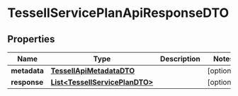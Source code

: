 

# TessellServicePlanApiResponseDTO


## Properties

Name | Type | Description | Notes
------------ | ------------- | ------------- | -------------
**metadata** | [**TessellApiMetadataDTO**](TessellApiMetadataDTO.md) |  |  [optional]
**response** | [**List&lt;TessellServicePlanDTO&gt;**](TessellServicePlanDTO.md) |  |  [optional]



